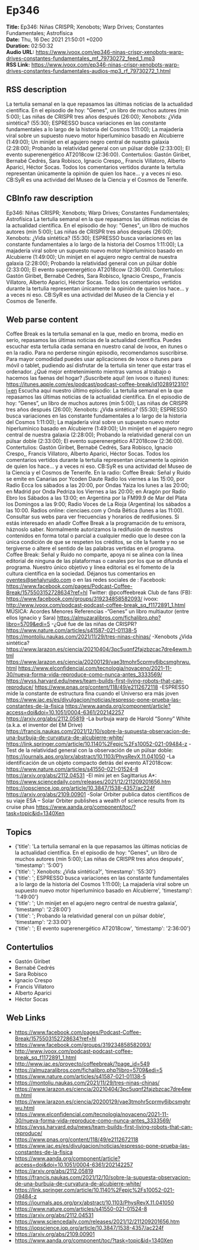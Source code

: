 # Ep346  
**Title:** Ep346: Niñas CRISPR; Xenobots; Warp Drives; Constantes Fundamentales; Astrofísica  
**Date:** Thu, 16 Dec 2021 21:50:01 +0200  
**Duration:** 02:50:32  
**Audio URL:** https://www.ivoox.com/ep346-ninas-crispr-xenobots-warp-drives-constantes-fundamentales_mf_79730272_feed_1.mp3  
**RSS Link:** https://www.ivoox.com/ep346-ninas-crispr-xenobots-warp-drives-constantes-fundamentales-audios-mp3_rf_79730272_1.html  

## RSS description
La tertulia semanal en la que repasamos las últimas noticias de la actualidad científica. En el episodio de hoy: "Genes", un libro de muchos autores (min 5:00); Las niñas de CRISPR tres años después (26:00); Xenobots: ¿Vida sintética? (55:30); ESPRESSO busca variaciones en las constante fundamentales a lo largo de la historia del Cosmos 1:11:00); La majadería viral sobre un supuesto nuevo motor hiperlumínico basado en Alcubierre (1:49:00); Un minijet en el agujero negro central de nuestra galaxia (2:28:00); Probando la relatividad general con un púlsar doble (2:33:00); El evento superenergético AT2018cow (2:36:00). Contertulios: Gastón Giribet, Bernabé Cedrés, Sara Robisco, Ignacio Crespo,, Francis Villatoro, Alberto Aparici, Héctor Socas. Todos los comentarios vertidos durante la tertulia representan únicamente la opinión de quien los hace... y a veces ni eso. CB:SyR es una actividad del Museo de la Ciencia y el Cosmos de Tenerife.

## CBInfo raw description
Ep346: Niñas CRISPR; Xenobots; Warp Drives; Constantes Fundamentales; Astrofísica
La tertulia semanal en la que repasamos las últimas noticias de la actualidad científica. En el episodio de hoy: "Genes", un libro de muchos autores (min 5:00); Las niñas de CRISPR tres años después (26:00); Xenobots: ¿Vida sintética? (55:30); ESPRESSO busca variaciones en las constante fundamentales a lo largo de la historia del Cosmos 1:11:00); La majadería viral sobre un supuesto nuevo motor hiperlumínico basado en Alcubierre (1:49:00); Un minijet en el agujero negro central de nuestra galaxia (2:28:00); Probando la relatividad general con un púlsar doble (2:33:00); El evento superenergético AT2018cow (2:36:00). Contertulios: Gastón Giribet, Bernabé Cedrés, Sara Robisco, Ignacio Crespo,, Francis Villatoro, Alberto Aparici, Héctor Socas. Todos los comentarios vertidos durante la tertulia representan únicamente la opinión de quien los hace... y a veces ni eso. CB:SyR es una actividad del Museo de la Ciencia y el Cosmos de Tenerife.


## Web parse content
Coffee Break es la tertulia semanal en la que, medio en broma, medio en serio, repasamos las últimas noticias de la actualidad científica. Puedes escuchar esta tertulia cada semana en nuestro canal de ivoox, en itunes o en la radio. Para no perderse ningún episodio, recomendamos suscribirse. Para mayor comodidad puedes usar aplicaciones de ivoox o itunes para móvil o tablet, pudiendo así disfrutar de la tertulia sin tener que estar tras el ordenador. ¿Qué mejor entretenimiento mientras vamos al trabajo o hacemos las faenas del hogar? ¡Suscríbete aquí! (en ivoox o itunes) itunes: https://itunes.apple.com/es/podcast/podcast-coffee-break/id1028912310?l=en Escucha aquí nuestro último episodio: La tertulia semanal en la que repasamos las últimas noticias de la actualidad científica. En el episodio de hoy: “Genes”, un libro de muchos autores (min 5:00); Las niñas de CRISPR tres años después (26:00); Xenobots: ¿Vida sintética? (55:30); ESPRESSO busca variaciones en las constante fundamentales a lo largo de la historia del Cosmos 1:11:00); La majadería viral sobre un supuesto nuevo motor hiperlumínico basado en Alcubierre (1:49:00); Un minijet en el agujero negro central de nuestra galaxia (2:28:00); Probando la relatividad general con un púlsar doble (2:33:00); El evento superenergético AT2018cow (2:36:00). Contertulios: Gastón Giribet, Bernabé Cedrés, Sara Robisco, Ignacio Crespo,, Francis Villatoro, Alberto Aparici, Héctor Socas. Todos los comentarios vertidos durante la tertulia representan únicamente la opinión de quien los hace… y a veces ni eso. CB:SyR es una actividad del Museo de la Ciencia y el Cosmos de Tenerife. En la radio: Coffee Break: Señal y Ruido se emite en Canarias por Ycoden Daute Radio los viernes a las 15:00, por Radio Ecca los sábados a las 20:00, por Ondas Yaiza los lunes a las 20:00; en Madrid por Onda Pedriza los Viernes a las 20:00; en Aragón por Radio Ebro los Sábados a las 13:00; en Argentina por la FM99.9 de Mar del Plata los Domingos a las 9:00; Radio Voces de La Rioja (Argentina) los sábados a las 10:00. Radios online: cienciaes.com y Onda Bética (lunes a las 11:00). Consultar sus webs para ver frecuencias y horarios de redifusiones. Si estás interesado en añadir Coffee Break a la programación de tu emisora, háznoslo saber. Normalmente autorizamos la redifusión de nuestros contenidos en forma total o parcial a cualquier medio que lo desee con la única condición de que se respeten los créditos, se cite la fuente y no se tergiverse o altere el sentido de las palabras vertidas en el programa. Coffee Break: Señal y Ruido no comparte, apoya ni se alinea con la línea editorial de ninguna de las plataformas o canales por los que se difunda el programa. Nuestro único objetivo y línea editorial es el fomento de la cultura científica en la sociedad. Déjanos tus comentarios en oyentes@señalyruido.com o en las redes sociales de : Facebook: https://www.facebook.com/pages/Podcast-Coffee-Break/1575503152728634?ref=hl Twitter: @pcoffeebreak Club de fans (FB): https://www.facebook.com/groups/319234858582093/ ivoox: http://www.ivoox.com/podcast-podcast-coffee-break_sq_f1172891_1.html MÚSICA: Acordes Menores Referencias -”Genes” un libro multiautor (entre ellos Ignacio y Sara) https://almuzaralibros.com/fichalibro.php?libro=5709&edi=5 -¿Qué fue de las niñas de CRISPR? https://www.nature.com/articles/s41587-021-01138-5 https://montoliu.naukas.com/2021/11/29/tres-ninas-chinas/ -Xenobots ¿Vida sintética? https://www.larazon.es/ciencia/20210404/3pc5uqnf2fajzbzcac7dre4ewm.html https://www.larazon.es/ciencia/20200129/vae3tmohr5cprmy6ibcsmghrwu.html https://www.elconfidencial.com/tecnologia/novaceno/2021-11-30/nueva-forma-vida-reproduce-como-nunca-antes_3333569/ https://wyss.harvard.edu/news/team-builds-first-living-robots-that-can-reproduce/ https://www.pnas.org/content/118/49/e2112672118 -ESPRESSO mide la constante de estructura fina cuando el Universo era más joven https://www.iac.es/es/divulgacion/noticias/espresso-pone-prueba-las-constantes-de-la-fisica https://www.aanda.org/component/article?access=doi&doi=10.1051/0004-6361/202142257 https://arxiv.org/abs/2112.05819 -La burbuja warp de Harold “Sonny” White (a.k.a. el inventor del EM Drive) https://francis.naukas.com/2021/12/10/sobre-la-supuesta-observacion-de-una-burbuja-de-curvatura-de-alcubierre-white/ https://link.springer.com/article/10.1140%2Fepjc%2Fs10052-021-09484-z -Test de la relatividad general con la observación de un púlsar doble: https://journals.aps.org/prx/abstract/10.1103/PhysRevX.11.041050 -La identificación de un objeto compacto detrás del evento AT2018cow: https://www.nature.com/articles/s41550-021-01524-8 https://arxiv.org/abs/2112.04531 -El mini jet en Sagittarius A*: https://www.sciencedaily.com/releases/2021/12/211209201656.htm https://iopscience.iop.org/article/10.3847/1538-4357/ac224f https://arxiv.org/abs/2109.00901 -Solar Orbiter publica datos científicos de su viaje ESA – Solar Orbiter publishes a wealth of science results from its cruise phas https://www.aanda.org/component/toc/?task=topic&id=1340Xen

## Topics
- {'title': 'La tertulia semanal en la que repasamos las últimas noticias de la actualidad científica. En el episodio de hoy: "Genes", un libro de muchos autores (min 5:00); Las niñas de CRISPR tres años después', 'timestamp': '5:00'}
- {'title': '; Xenobots: ¿Vida sintética?', 'timestamp': '55:30'}
- {'title': '; ESPRESSO busca variaciones en las constante fundamentales a lo largo de la historia del Cosmos 1:11:00); La majadería viral sobre un supuesto nuevo motor hiperlumínico basado en Alcubierre', 'timestamp': '1:49:00'}
- {'title': '; Un minijet en el agujero negro central de nuestra galaxia', 'timestamp': '2:28:00'}
- {'title': '; Probando la relatividad general con un púlsar doble', 'timestamp': '2:33:00'}
- {'title': '; El evento superenergético AT2018cow', 'timestamp': '2:36:00'}
## Contertulios
- Gastón Giribet
- Bernabé Cedrés
- Sara Robisco
- Ignacio Crespo
- Francis Villatoro
- Alberto Aparici
- Héctor Socas
## Web Links
- https://www.facebook.com/pages/Podcast-Coffee-Break/1575503152728634?ref=hl
- https://www.facebook.com/groups/319234858582093/
- http://www.ivoox.com/podcast-podcast-coffee-break_sq_f1172891_1.html
- http://www.iac.es/proyecto/coffeebreak/?page_id=549
- https://almuzaralibros.com/fichalibro.php?libro=5709&edi=5
- https://www.nature.com/articles/s41587-021-01138-5
- https://montoliu.naukas.com/2021/11/29/tres-ninas-chinas/
- https://www.larazon.es/ciencia/20210404/3pc5uqnf2fajzbzcac7dre4ewm.html
- https://www.larazon.es/ciencia/20200129/vae3tmohr5cprmy6ibcsmghrwu.html
- https://www.elconfidencial.com/tecnologia/novaceno/2021-11-30/nueva-forma-vida-reproduce-como-nunca-antes_3333569/
- https://wyss.harvard.edu/news/team-builds-first-living-robots-that-can-reproduce/
- https://www.pnas.org/content/118/49/e2112672118
- https://www.iac.es/es/divulgacion/noticias/espresso-pone-prueba-las-constantes-de-la-fisica
- https://www.aanda.org/component/article?access=doi&doi=10.1051/0004-6361/202142257
- https://arxiv.org/abs/2112.05819
- https://francis.naukas.com/2021/12/10/sobre-la-supuesta-observacion-de-una-burbuja-de-curvatura-de-alcubierre-white/
- https://link.springer.com/article/10.1140%2Fepjc%2Fs10052-021-09484-z
- https://journals.aps.org/prx/abstract/10.1103/PhysRevX.11.041050
- https://www.nature.com/articles/s41550-021-01524-8
- https://arxiv.org/abs/2112.04531
- https://www.sciencedaily.com/releases/2021/12/211209201656.htm
- https://iopscience.iop.org/article/10.3847/1538-4357/ac224f
- https://arxiv.org/abs/2109.00901
- https://www.aanda.org/component/toc/?task=topic&id=1340Xen